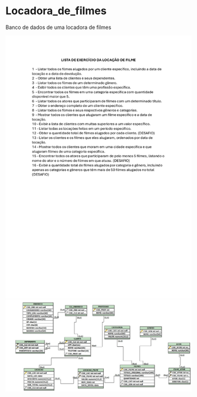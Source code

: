 # Locadora_de_filmes

Banco de dados de uma locadora de filmes 

<img src="/listadeatividade.jpg"> <img src="/MicrosoftTeams-imagem.png">

